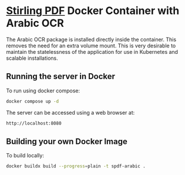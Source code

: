 # [Stirling PDF](https://stirlingtools.com/) Docker Container with Arabic OCR

The Arabic OCR package is installed directly inside the container. This removes the need for an extra volume mount. This is very desirable to maintain the statelessness of the application for use in Kubernetes and scalable installations.

## Running the server in Docker

To run using docker compose:

```sh
docker compose up -d
```

The server can be accessed using a web browser at:

```sh
http://localhost:8080
```

## Building your own Docker Image

To build locally:

```sh
docker buildx build --progress=plain -t spdf-arabic .
```
